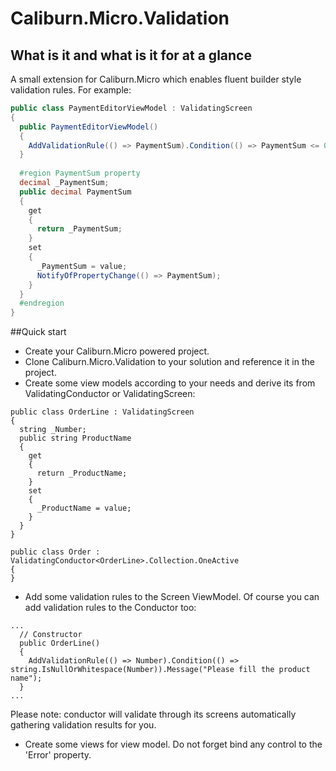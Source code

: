# Caliburn.Micro.Validation
## What is it and what is it for at a glance
A small extension for Caliburn.Micro which enables fluent builder style validation rules. 
For example: 

```C#
public class PaymentEditorViewModel : ValidatingScreen
{
  public PaymentEditorViewModel()
  {
    AddValidationRule(() => PaymentSum).Condition(() => PaymentSum <= 0).Message("Please enter payment sum");
  }
  
  #region PaymentSum property
  decimal _PaymentSum;
  public decimal PaymentSum
  {
    get
    {
      return _PaymentSum;
    }
    set
    {
      _PaymentSum = value;
      NotifyOfPropertyChange(() => PaymentSum);
    }
  }
  #endregion
}
```

##Quick start
- Create your Caliburn.Micro powered project.
- Clone Caliburn.Micro.Validation to your solution and reference it in the project.
- Create some view models according to your needs and derive its from ValidatingConductor or ValidatingScreen:
```
public class OrderLine : ValidatingScreen 
{
  string _Number;
  public string ProductName 
  { 
    get
    {
      return _ProductName;
    }
    set
    {
      _ProductName = value;
    }
  }
}

public class Order : ValidatingConductor<OrderLine>.Collection.OneActive
{
}
```
- Add some validation rules to the Screen ViewModel. Of course you can add validation rules to the Conductor too:
```
...
  // Constructor
  public OrderLine()
  {
    AddValidationRule(() => Number).Condition(() => string.IsNullOrWhitespace(Number)).Message("Please fill the product name");
  }
...
```
Please note: conductor will validate through its screens automatically gathering validation results for you.

- Create some views for view model. Do not forget bind any control to the 'Error' property.
